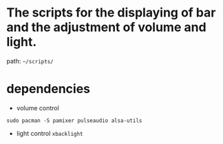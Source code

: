 # The scripts for the displaying of bar and the adjustment of volume and light.
path: `~/scripts/`


# dependencies
- volume control
```shell
sudo pacman -S pamixer pulseaudio alsa-utils 
```

- light control
`xbacklight`
